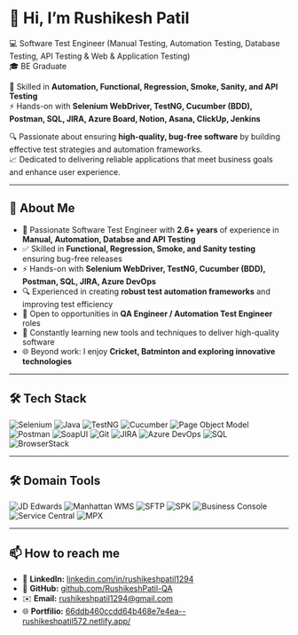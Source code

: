 # 👋 Hi, I’m Rushikesh Patil

💻 Software Test Engineer (Manual Testing, Automation Testing, Database Testing, API Testing & Web & Application Testing)  
🎓 BE Graduate

🧪 Skilled in **Automation, Functional, Regression, Smoke, Sanity, and API Testing**  
⚡ Hands-on with **Selenium WebDriver, TestNG, Cucumber (BDD), Postman, SQL, JIRA, Azure Board, Notion, Asana, ClickUp, Jenkins**  

🔍 Passionate about ensuring **high-quality, bug-free software** by building effective test strategies and automation frameworks.  
📈 Dedicated to delivering reliable applications that meet business goals and enhance user experience.  

---

## 🚀 About Me
- 🧪 Passionate Software Test Engineer with **2.6+ years** of experience in **Manual, Automation, Databse and API Testing**  
- ✅ Skilled in **Functional, Regression, Smoke, and Sanity testing** ensuring bug-free releases  
- ⚡ Hands-on with **Selenium WebDriver, TestNG, Cucumber (BDD), Postman, SQL, JIRA, Azure DevOps**  
- 🔍 Experienced in creating **robust test automation frameworks** and improving test efficiency  
- 🎯 Open to opportunities in **QA Engineer / Automation Test Engineer** roles  
- 🌱 Constantly learning new tools and techniques to deliver high-quality software  
- 🌐 Beyond work: I enjoy **Cricket, Batminton and exploring innovative technologies**  

---

## 🛠 Tech Stack
![Selenium](https://img.shields.io/badge/Selenium-43B02A?style=for-the-badge&logo=selenium&logoColor=white)
![Java](https://img.shields.io/badge/Java-ED8B00?style=for-the-badge&logo=java&logoColor=white)
![TestNG](https://img.shields.io/badge/TestNG-FF6F00?style=for-the-badge)
![Cucumber](https://img.shields.io/badge/Cucumber-23D96C?style=for-the-badge&logo=cucumber&logoColor=white)
![Page Object Model](https://img.shields.io/badge/Page%20Object%20Model-0052CC?style=for-the-badge&logo=selenium&logoColor=white)
![Postman](https://img.shields.io/badge/Postman-FF6C37?style=for-the-badge&logo=postman&logoColor=white)
![SoapUI](https://img.shields.io/badge/SoapUI-6DB33F?style=for-the-badge&logo=soapui&logoColor=white)
![Git](https://img.shields.io/badge/Git-F05032?style=for-the-badge&logo=git&logoColor=white)
![JIRA](https://img.shields.io/badge/Jira-0052CC?style=for-the-badge&logo=jira&logoColor=white)
![Azure DevOps](https://img.shields.io/badge/Azure%20DevOps-0078D7?style=for-the-badge&logo=azure-devops&logoColor=white)
![SQL](https://img.shields.io/badge/SQL-336791?style=for-the-badge&logo=postgresql&logoColor=white)
![BrowserStack](https://img.shields.io/badge/BrowserStack-FF6C37?style=for-the-badge&logo=browserstack&logoColor=white)  

---

## 🛠 Domain Tools
![JD Edwards](https://img.shields.io/badge/JD%20Edwards-0A66C2?style=for-the-badge&logo=oracle&logoColor=white)
![Manhattan WMS](https://img.shields.io/badge/Manhattan%20WMS-2E8B57?style=for-the-badge&logo=databricks&logoColor=white)
![SFTP](https://img.shields.io/badge/SFTP-1F75FE?style=for-the-badge&logo=files&logoColor=white)
![SPK](https://img.shields.io/badge/SPK-FF5733?style=for-the-badge&logo=apachekafka&logoColor=white)
![Business Console](https://img.shields.io/badge/Business%20Console-8A2BE2?style=for-the-badge&logo=datadog&logoColor=white)
![Service Central](https://img.shields.io/badge/Service%20Central-FFD700?style=for-the-badge&logo=servicenow&logoColor=black)
![MPX](https://img.shields.io/badge/MPX-008080?style=for-the-badge&logo=none&logoColor=white)

---

## 📫 How to reach me  

- 🔗 **LinkedIn:** [linkedin.com/in/rushikeshpatil1294](https://www.linkedin.com/in/rushikeshpatil1294)  
- 🐙 **GitHub:** [github.com/RushikeshPatil-QA](https://github.com/RushikeshPatil-QA)  
- ✉️ **Email:** [rushikeshpatil1294@gmail.com](mailto:rushikeshpatil1294@gmail.com)  
- 🌐 **Portfilio:** [66ddb460ccdd64b468e7e4ea--rushikeshpatil572.netlify.app/](https://66ddb460ccdd64b468e7e4ea--rushikeshpatil572.netlify.app/)
